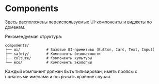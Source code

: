 # Components

Здесь расположены переиспользуемые UI-компоненты и виджеты по доменам.

Рекомендуемая структура:

```
components/
├── ui/            # Базовые UI-примитивы (Button, Card, Text, Input)
├── safety/        # Компоненты безопасности
├── culture/       # Компоненты культуры
└── eco/           # Компоненты экологии
```

Каждый компонент должен быть типизирован, иметь пропсы с понятными именами и покрывать крайние случаи.

